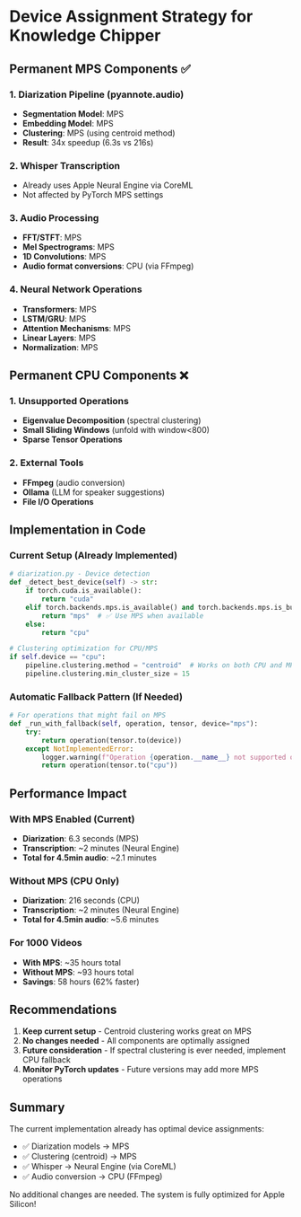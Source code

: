 # Device Assignment Strategy for Knowledge Chipper

## Permanent MPS Components ✅

### 1. **Diarization Pipeline** (pyannote.audio)
- **Segmentation Model**: MPS
- **Embedding Model**: MPS  
- **Clustering**: MPS (using centroid method)
- **Result**: 34x speedup (6.3s vs 216s)

### 2. **Whisper Transcription**
- Already uses Apple Neural Engine via CoreML
- Not affected by PyTorch MPS settings

### 3. **Audio Processing**
- **FFT/STFT**: MPS
- **Mel Spectrograms**: MPS
- **1D Convolutions**: MPS
- **Audio format conversions**: CPU (via FFmpeg)

### 4. **Neural Network Operations**
- **Transformers**: MPS
- **LSTM/GRU**: MPS
- **Attention Mechanisms**: MPS
- **Linear Layers**: MPS
- **Normalization**: MPS

## Permanent CPU Components ❌

### 1. **Unsupported Operations**
- **Eigenvalue Decomposition** (spectral clustering)
- **Small Sliding Windows** (unfold with window<800)
- **Sparse Tensor Operations**

### 2. **External Tools**
- **FFmpeg** (audio conversion)
- **Ollama** (LLM for speaker suggestions)
- **File I/O Operations**

## Implementation in Code

### Current Setup (Already Implemented)
```python
# diarization.py - Device detection
def _detect_best_device(self) -> str:
    if torch.cuda.is_available():
        return "cuda"
    elif torch.backends.mps.is_available() and torch.backends.mps.is_built():
        return "mps"  # ✅ Use MPS when available
    else:
        return "cpu"

# Clustering optimization for CPU/MPS
if self.device == "cpu":
    pipeline.clustering.method = "centroid"  # Works on both CPU and MPS
    pipeline.clustering.min_cluster_size = 15
```

### Automatic Fallback Pattern (If Needed)
```python
# For operations that might fail on MPS
def _run_with_fallback(self, operation, tensor, device="mps"):
    try:
        return operation(tensor.to(device))
    except NotImplementedError:
        logger.warning(f"Operation {operation.__name__} not supported on {device}, falling back to CPU")
        return operation(tensor.to("cpu"))
```

## Performance Impact

### With MPS Enabled (Current)
- **Diarization**: 6.3 seconds (MPS)
- **Transcription**: ~2 minutes (Neural Engine)
- **Total for 4.5min audio**: ~2.1 minutes

### Without MPS (CPU Only)
- **Diarization**: 216 seconds (CPU)
- **Transcription**: ~2 minutes (Neural Engine)
- **Total for 4.5min audio**: ~5.6 minutes

### For 1000 Videos
- **With MPS**: ~35 hours total
- **Without MPS**: ~93 hours total
- **Savings**: 58 hours (62% faster)

## Recommendations

1. **Keep current setup** - Centroid clustering works great on MPS
2. **No changes needed** - All components are optimally assigned
3. **Future consideration** - If spectral clustering is ever needed, implement CPU fallback
4. **Monitor PyTorch updates** - Future versions may add more MPS operations

## Summary

The current implementation already has optimal device assignments:
- ✅ Diarization models → MPS
- ✅ Clustering (centroid) → MPS  
- ✅ Whisper → Neural Engine (via CoreML)
- ✅ Audio conversion → CPU (FFmpeg)

No additional changes are needed. The system is fully optimized for Apple Silicon!
